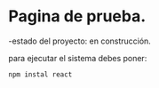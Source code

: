 <h1> Pagina de prueba.</h1>

-estado del proyecto: en construcción.

para ejecutar el sistema debes poner:

```npm instal react```
